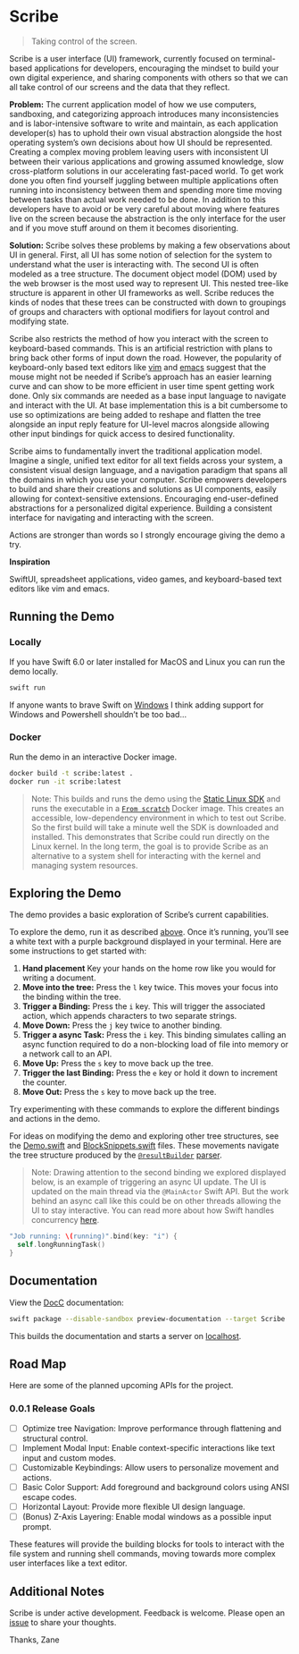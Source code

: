 # Scribe

> Taking control of the screen.

Scribe is a user interface (UI) framework, currently focused on terminal-based applications for developers, encouraging the mindset to build your own digital experience, and sharing components with others so that we can all take control of our screens and the data that they reflect.

**Problem:** The current application model of how we use computers, sandboxing, and categorizing approach introduces many inconsistencies and is labor-intensive software to write and maintain, as each application developer(s) has to uphold their own visual abstraction alongside the host operating system’s own decisions about how UI should be represented. Creating a complex moving problem leaving users with inconsistent UI between their various applications and growing assumed knowledge, slow cross-platform solutions in our accelerating fast-paced world. To get work done you often find yourself juggling between multiple applications often running into inconsistency between them and spending more time moving between tasks than actual work needed to be done. In addition to this developers have to avoid or be very careful about moving where features live on the screen because the abstraction is the only interface for the user and if you move stuff around on them it becomes disorienting.

**Solution:** Scribe solves these problems by making a few observations about UI in general. First, all UI has some notion of selection for the system to understand what the user is interacting with. The second UI is often modeled as a tree structure. The document object model (DOM) used by the web browser is the most used way to represent UI. This nested tree-like structure is apparent in other UI frameworks as well. Scribe reduces the kinds of nodes that these trees can be constructed with down to groupings of groups and characters with optional modifiers for layout control and modifying state.

Scribe also restricts the method of how you interact with the screen to keyboard-based commands. This is an artificial restriction with plans to bring back other forms of input down the road. However, the popularity of keyboard-only based text editors like [vim](https://www.vim.org) and [emacs](https://www.gnu.org/software/emacs/) suggest that the mouse might not be needed if Scribe’s approach has an easier learning curve and can show to be more efficient in user time spent getting work done. Only six commands are needed as a base input language to navigate and interact with the UI. At base implementation this is a bit cumbersome to use so optimizations are being added to reshape and flatten the tree alongside an input reply feature for UI-level macros alongside allowing other input bindings for quick access to desired functionality.

Scribe aims to fundamentally invert the traditional application model. Imagine a single, unified text editor for all text fields across your system, a consistent visual design language, and a navigation paradigm that spans all the domains in which you use your computer. Scribe empowers developers to build and share their creations and solutions as UI components, easily allowing for context-sensitive extensions. Encouraging end-user-defined abstractions for a personalized digital experience. Building a consistent interface for navigating and interacting with the screen.

Actions are stronger than words so I strongly encourage giving the demo a try.

**Inspiration**

SwiftUI, spreadsheet applications, video games, and keyboard-based text editors like vim and emacs.

## Running the Demo

### Locally

If you have Swift 6.0 or later installed for MacOS and Linux you can run the demo locally.

```sh
swift run
```

If anyone wants to brave Swift on [Windows](https://www.swift.org/install/windows/) I think adding support for Windows and Powershell shouldn’t be too bad…

### Docker

Run the demo in an interactive Docker image.

```sh
docker build -t scribe:latest .
docker run -it scribe:latest
```

> Note: This builds and runs the demo using the [Static Linux SDK](https://www.swift.org/documentation/articles/static-linux-getting-started.html) and runs the executable in a [`From scratch`](https://hub.docker.com/_/scratch) Docker image. This creates an accessible, low-dependency environment in which to test out Scribe. So the first build will take a minute well the SDK is downloaded and installed. This demonstrates that Scribe could run directly on the Linux kernel. In the long term, the goal is to provide Scribe as an alternative to a system shell for interacting with the kernel and managing system resources.

## Exploring the Demo

The demo provides a basic exploration of Scribe’s current capabilities.

To explore the demo, run it as described [above](/README.md#running-the-demo). Once it’s running, you’ll see a white text with a purple background displayed in your terminal. Here are some instructions to get started with:

1. **Hand placement** Key your hands on the home row like you would for writing a document.
1. **Move into the tree:** Press the `l` key twice. This moves your focus into the binding within the tree.
1. **Trigger a Binding:** Press the `i` key. This will trigger the associated action, which appends characters to two separate strings.
1. **Move Down:** Press the `j` key twice to another binding.
1. **Trigger a async Task:** Press the `i` key. This binding simulates calling an async function required to do a non-blocking load of file into memory or a network call to an API.
1. **Move Up:** Press the `s` key to move back up the tree.
1. **Trigger the last Binding:** Press the `e` key or hold it down to increment the counter.
1. **Move Out:** Press the `s` key to move back up the tree.

Try experimenting with these commands to explore the different bindings and actions in the demo.

For ideas on modifying the demo and exploring other tree structures, see the [Demo.swift](/Sources/Demo/Demo.swift) and [BlockSnippets.swift](/Sources/Demo/BlockSnippets.swift) files. These movements navigate the tree structure produced by the [`@resultBuilder`](https://docs.swift.org/swift-book/documentation/the-swift-programming-language/attributes/#resultBuilder) [parser](/Sources/Scribe/DSL/BlockParser.swift).

> Note: Drawing attention to the second binding we explored displayed below, is an example of triggering an async UI update. The UI is updated on the main thread via the `@MainActor` Swift API. But the work behind an async call like this could be on other threads allowing the UI to stay interactive. You can read more about how Swift handles concurrency [here](https://docs.swift.org/swift-book/documentation/the-swift-programming-language/concurrency/).

```swift
"Job running: \(running)".bind(key: "i") {
  self.longRunningTask()
}
```

## Documentation

View the [DocC](https://www.swift.org/documentation/docc) documentation:

```sh
swift package --disable-sandbox preview-documentation --target Scribe
```

This builds the documentation and starts a server on [localhost](http://localhost:8080/documentation/scribe).

## Road Map

Here are some of the planned upcoming APIs for the project.

### 0.0.1 Release Goals

- [ ] Optimize tree Navigation: Improve performance through flattening and structural control.
- [ ] Implement Modal Input: Enable context-specific interactions like text input and custom modes.
- [ ] Customizable Keybindings: Allow users to personalize movement and actions.
- [ ] Basic Color Support: Add foreground and background colors using ANSI escape codes.
- [ ] Horizontal Layout: Provide more flexible UI design language.
- [ ] (Bonus) Z-Axis Layering: Enable modal windows as a possible input prompt.

These features will provide the building blocks for tools to interact with the file system and running shell commands, moving towards more complex user interfaces like a text editor.

## Additional Notes

Scribe is under active development. Feedback is welcome. Please open an [issue](https://github.com/zaneenders/scribe/issues) to share your thoughts.

Thanks,
Zane